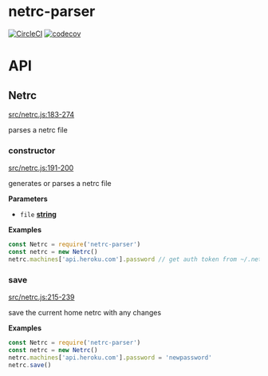 # netrc-parser

[![CircleCI](https://circleci.com/gh/dickeyxxx/node-netrc-parser.svg?style=svg)](https://circleci.com/gh/dickeyxxx/node-netrc-parser)
[![codecov](https://codecov.io/gh/dickeyxxx/node-netrc-parser/branch/master/graph/badge.svg)](https://codecov.io/gh/dickeyxxx/node-netrc-parser)

# API

<!-- Generated by documentation.js. Update this documentation by updating the source code. -->

## Netrc

[src/netrc.js:183-274](https://github.com/dickeyxxx/node-netrc-parser/blob/4ed44c62cd3939e1e5cd1ed3731f5ae46b2e40e7/src/netrc.js#L183-L274 "Source code on GitHub")

parses a netrc file

### constructor

[src/netrc.js:191-200](https://github.com/dickeyxxx/node-netrc-parser/blob/4ed44c62cd3939e1e5cd1ed3731f5ae46b2e40e7/src/netrc.js#L191-L200 "Source code on GitHub")

generates or parses a netrc file

**Parameters**

-   `file` **[string](https://developer.mozilla.org/en-US/docs/Web/JavaScript/Reference/Global_Objects/String)** 

**Examples**

```javascript
const Netrc = require('netrc-parser')
const netrc = new Netrc()
netrc.machines['api.heroku.com'].password // get auth token from ~/.netrc
```

### save

[src/netrc.js:215-239](https://github.com/dickeyxxx/node-netrc-parser/blob/4ed44c62cd3939e1e5cd1ed3731f5ae46b2e40e7/src/netrc.js#L215-L239 "Source code on GitHub")

save the current home netrc with any changes

**Examples**

```javascript
const Netrc = require('netrc-parser')
const netrc = new Netrc()
netrc.machines['api.heroku.com'].password = 'newpassword'
netrc.save()
```
